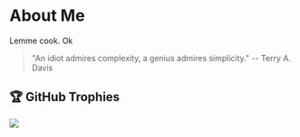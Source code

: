 # About Me
Lemme cook. Ok

> "An idiot admires complexity, a genius admires simplicity." -- Terry A. Davis

## 🏆 GitHub Trophies
[![](https://github-profile-trophy.vercel.app/?username=Sodiumchloridy&row=1&margin-w=4)](https://github.com/ryo-ma/github-profile-trophy)
